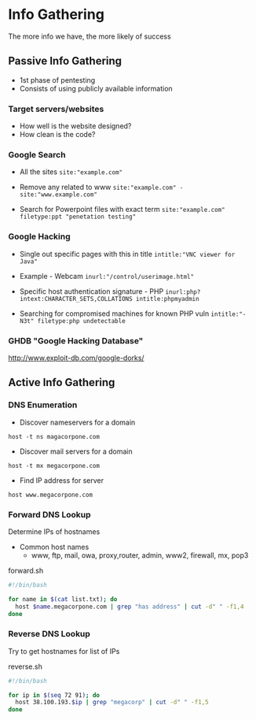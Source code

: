 # Info Gathering
The more info we have, the more likely of success

## Passive Info Gathering
* 1st phase of pentesting
* Consists of using publicly available information

### Target servers/websites

* How well is the website designed?
* How clean is the code?

### Google Search

* All the sites
`site:"example.com"`

* Remove any related to www
`site:"example.com" -site:"www.example.com"`

* Search for Powerpoint files with exact term
`site:"example.com" filetype:ppt "penetation testing"`

### Google Hacking
* Single out specific pages with this in title
`intitle:"VNC viewer for Java"`

* Example - Webcam
`inurl:"/control/userimage.html"`

* Specific host authentication signature - PHP
`inurl:php? intext:CHARACTER_SETS,COLLATIONS intitle:phpmyadmin`

* Searching for compromised machines for known PHP vuln
`intitle:"-N3t" filetype:php undetectable`

### GHDB "Google Hacking Database"
http://www.exploit-db.com/google-dorks/

## Active Info Gathering

### DNS Enumeration

* Discover nameservers for a domain

`host -t ns magacorpone.com`

* Discover mail servers for a domain

`host -t mx megacorpone.com`

* Find IP address for server

`host www.megacorpone.com`

### Forward DNS Lookup
Determine IPs of hostnames
* Common host names
  * www, ftp, mail, owa, proxy,router, admin, www2, firewall, mx, pop3

forward.sh
```bash
#!/bin/bash

for name in $(cat list.txt); do
  host $name.megacorpone.com | grep "has address" | cut -d" " -f1,4
done
```

### Reverse DNS Lookup

Try to get hostnames for list of IPs

reverse.sh
```bash
#!/bin/bash

for ip in $(seq 72 91); do
  host 38.100.193.$ip | grep "megacorp" | cut -d" " -f1,5
done
```
